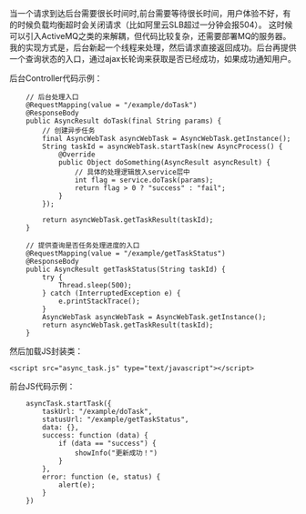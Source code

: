 当一个请求到达后台需要很长时间时,前台需要等待很长时间，用户体验不好，有的时候负载均衡超时会关闭请求（比如阿里云SLB超过一分钟会报504）。
这时候可以引入ActiveMQ之类的来解耦，但代码比较复杂，还需要部署MQ的服务器。
我的实现方式是，后台新起一个线程来处理，然后请求直接返回成功。后台再提供一个查询状态的入口，通过ajax长轮询来获取是否已经成功，如果成功通知用户。

后台Controller代码示例：
```
    // 后台处理入口
    @RequestMapping(value = "/example/doTask")
    @ResponseBody
    public AsyncResult doTask(final String params) {
        // 创建异步任务
        final AsyncWebTask asyncWebTask = AsyncWebTask.getInstance();
        String taskId = asyncWebTask.startTask(new AsyncProcess() {
            @Override
            public Object doSomething(AsyncResult asyncResult) {
                // 具体的处理逻辑放入service层中
                int flag = service.doTask(params);
                return flag > 0 ? "success" : "fail";
            }
        });

        return asyncWebTask.getTaskResult(taskId);
    }

    // 提供查询是否任务处理进度的入口
    @RequestMapping(value = "/example/getTaskStatus")
    @ResponseBody
    public AsyncResult getTaskStatus(String taskId) {
        try {
            Thread.sleep(500);
        } catch (InterruptedException e) {
            e.printStackTrace();
        }
        AsyncWebTask asyncWebTask = AsyncWebTask.getInstance();
        return asyncWebTask.getTaskResult(taskId);
    }

```
然后加载JS封装类：
```
<script src="async_task.js" type="text/javascript"></script>
```

前台JS代码示例：
```
    asyncTask.startTask({
        taskUrl: "/example/doTask",
        statusUrl: "/example/getTaskStatus",
        data: {},
        success: function (data) {
            if (data == "success") {
                showInfo("更新成功！")
            }
        },
        error: function (e, status) {
            alert(e);
        }
    })

```

